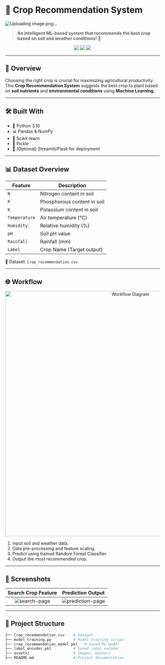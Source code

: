 # 🌾 Crop Recommendation System

![Uploading image.png…]()


> **An intelligent ML-based system that recommends the best crop based on soil and weather conditions!** 🌱

<p align="center">
  <img src="https://img.shields.io/badge/Python-3.10-blue?style=for-the-badge&logo=python" />
  <img src="https://img.shields.io/badge/ML-Model-green?style=for-the-badge" />
  <img src="https://img.shields.io/badge/License-MIT-lightgrey?style=for-the-badge" />
</p>

---

## 🚀 Overview

Choosing the right crop is crucial for maximizing agricultural productivity.  
This **Crop Recommendation System** suggests the best crop to plant based on **soil nutrients** and **environmental conditions** using **Machine Learning**.

---

## 🛠️ Built With

- 🐍 Python 3.10
- 📊 Pandas & NumPy
- 🎯 Scikit-learn
- 🧃 Pickle
- 🎨 (Optional) Streamlit/Flask for deployment

---

## 📊 Dataset Overview

| Feature     | Description                           |
|-------------|---------------------------------------|
| `N`         | Nitrogen content in soil              |
| `P`         | Phosphorous content in soil           |
| `K`         | Potassium content in soil             |
| `Temperature` | Air temperature (°C)                |
| `Humidity`  | Relative humidity (%)                 |
| `pH`        | Soil pH value                         |
| `Rainfall`  | Rainfall (mm)                         |
| `Label`     | Crop Name (Target output)             |

📂 Dataset: `Crop_recommendation.csv`

---

## 🌐 Workflow

<p align="center">
  <img src="assets/workflow.png" alt="Workflow Diagram" width="800px">
</p>

1. Input soil and weather data.
2. Data pre-processing and feature scaling.
3. Predict using trained Random Forest Classifier.
4. Output the most recommended crop.

---

## 📸 Screenshots

| Search Crop Feature | Prediction Output |
|:-------------------:|:-----------------:|
| ![search-page](assets/search.png) | ![prediction-page](assets/predict.png) |

---

## 📂 Project Structure

```bash
├── Crop_recommendation.csv    # Dataset
├── model_training.py          # Model training script
├── crop_recommendation_model.pkl   # Saved ML model
├── label_encoder.pkl          # Saved label encoder
├── assets/                    # Images, banners
├── README.md                  # Project documentation
